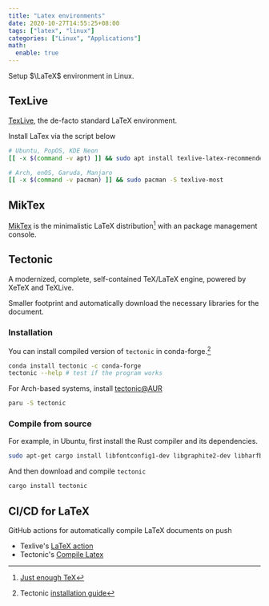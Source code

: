 ```yaml
---
title: "Latex environments"
date: 2020-10-27T14:55:25+08:00
tags: ["latex", "linux"]
categories: ["Linux", "Applications"]
math:
  enable: true
---
```


Setup $\LaTeX$ environment in Linux.

<!--more-->

## TexLive

[TexLive](https://tug.org/texlive/), the de-facto standard LaTeX environment.

Install LaTex via the script below

```bash
# Ubuntu, PopOS, KDE Neon
[[ -x $(command -v apt) ]] && sudo apt install texlive-latex-recommended

# Arch, enOS, Garuda, Manjaro
[[ -x $(command -v pacman) ]] && sudo pacman -S texlive-most
```

## MikTex

[MikTex](https://miktex.org/) is the minimalistic LaTeX distribution[^2] with an package management console.

## Tectonic

A modernized, complete, self-contained TeX/LaTeX engine, powered by XeTeX and TeXLive.

Smaller footprint and automatically download the necessary libraries for the document.

### Installation

You can install compiled version of `tectonic` in conda-forge.[^1]

```bash
conda install tectonic -c conda-forge
tectonic --help # test if the program works
```

For Arch-based systems, install [tectonic@AUR](https://aur.archlinux.org/packages/tectonic/)

```bash
paru -S tectonic
```

### Compile from source

For example, in Ubuntu, first install the Rust compiler and its dependencies.

```bash
sudo apt-get cargo install libfontconfig1-dev libgraphite2-dev libharfbuzz-dev libicu-dev libssl-dev zlib1g-dev
```

And then download and compile `tectonic`

```bash
cargo install tectonic
```

## CI/CD for LaTeX

GitHub actions for automatically compile LaTeX documents on push

- Texlive's [LaTeX action](https://github.com/xu-cheng/latex-action)
- Tectonic's [Compile Latex](https://github.com/marketplace/actions/compile-latex)

[^1]: Tectonic [installation guide](https://tectonic-typesetting.github.io/en-US/install.html)
[^2]: [Just enough TeX](https://miktex.org/kb/just-enough-tex)
